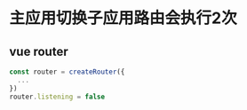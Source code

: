 # 主应用切换子应用路由会执行2次

## vue router
```ts
const router = createRouter({
  ...
})
router.listening = false
```
